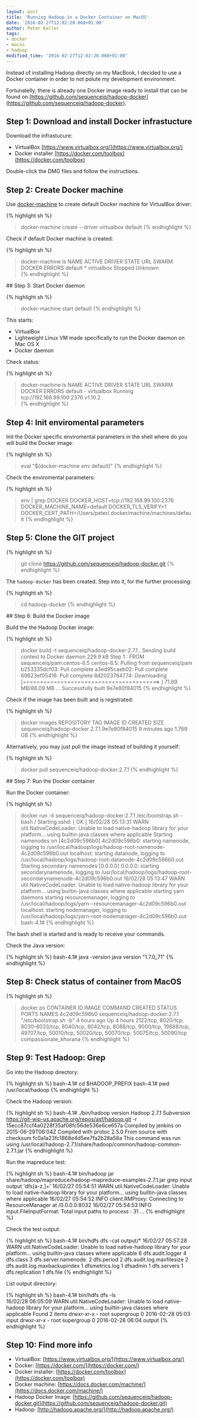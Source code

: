 ```yaml
---
layout: post
title: 'Running Hadoop in a Docker Container on MacOS'
date: '2016-02-27T12:02:20.068+01:00'
author: Peter Keller
tags:
- docker
- macos
- hadoop
modified_time: '2016-02-27T12:02:20.068+01:00'
---
```


Instead of installing Hadoop directly on my MacBook, I decided to use a Docker
container in order to not polute my development environment. 

Fortunatelly, there is already one Docker image ready to install that can be found
on [https://github.com/sequenceiq/hadoop-docker](https://github.com/sequenceiq/hadoop-docker).


## Step 1: Download and install Docker infrastucture

Download the infrastucure:

- VirtualBox [https://www.virtualbox.org/](https://www.virtualbox.org/)
- Docker installer [https://docker.com/toolbox](https://docker.com/toolbox)

Double-click the DMG files and follow the instructions.


## Step 2: Create Docker machine
 
Use [docker-machine](https://docs.docker.com/machine/) to create default Docker machine for VirtualBox driver:

{% highlight sh %}
> docker-machine create --driver virtualbox default
{% endhighlight %}

Check if default Docker machine is created:

{% highlight sh %}
> docker-machine ls 
NAME      ACTIVE   DRIVER       STATE     URL   SWARM   DOCKER    ERRORS
default   *        virtualbox   Stopped                 Unknown   
{% endhighlight %}


## Step 3: Start Docker daemon

{% highlight sh %}
> docker-machine start default 
{% endhighlight %}

This starts:

- VirtualBox
- Lightweight Linux VM made specifically to run the Docker daemon on Mac OS X
- Docker daemon

Check status:

{% highlight sh %}
> docker-machine ls
NAME      ACTIVE   DRIVER       STATE     URL                         SWARM   DOCKER    ERRORS
default   -        virtualbox   Running   tcp://192.168.99.100:2376           v1.10.2   
{% endhighlight %}


## Step 4: Init enviromental parameters

Init the Docker specific enviromental parameters in the shell where do you will build the Docker image:

{% highlight sh %}
> eval "$(docker-machine env default)"
{% endhighlight %}

Check the enviromental parameters:

{% highlight sh %}
> env | grep DOCKER
DOCKER_HOST=tcp://192.168.99.100:2376
DOCKER_MACHINE_NAME=default
DOCKER_TLS_VERIFY=1
DOCKER_CERT_PATH=/Users/peter/.docker/machine/machines/default
{% endhighlight %}


## Step 5: Clone the GIT project

{% highlight sh %}
> git clone https://github.com/sequenceiq/hadoop-docker.git
{% endhighlight %}

The `hadoop-docker` has been created. Step into it, for the further processing:

{% highlight sh %}
> cd hadoop-docker
{% endhighlight %}


## Step 6: Build the Docker image

Build the the Hadoop Docker image:

{% highlight sh %}
> docker build  -t sequenceiq/hadoop-docker:2.7.1 .
Sending build context to Docker daemon 229.9 kB
Step 1 : FROM sequenceiq/pam:centos-6.5
centos-6.5: Pulling from sequenceiq/pam
b253335dcf03: Pull complete 
a3ed95caeb02: Pull complete 
69623ef05416: Pull complete 
8d2023764774: Downloading [========================================>          ] 71.89 MB/88.09 MB
...
Successfully built 9e7e80f84015
{% endhighlight %}

Check if the image has been built and is registrated:

{% highlight sh %}
> docker images
REPOSITORY                 TAG                 IMAGE ID            CREATED             SIZE
sequenceiq/hadoop-docker   2.7.1               9e7e80f84015        9 minutes ago       1.769 GB
{% endhighlight %}

Alternatively, you may just pull the image instead of building it yourself:

{% highlight sh %}
> docker pull sequenceiq/hadoop-docker:2.7.1
{% endhighlight %}


## Step 7: Run the Docker container

Run the Docker container:

{% highlight sh %}
> docker run -it sequenceiq/hadoop-docker:2.7.1 /etc/bootstrap.sh -bash
/
Starting sshd:                                             [  OK  ]
16/02/28 05:13:31 WARN util.NativeCodeLoader: Unable to load native-hadoop library for your platform... using builtin-java classes where applicable
Starting namenodes on [4c2d09c596b0]
4c2d09c596b0: starting namenode, logging to /usr/local/hadoop/logs/hadoop-root-namenode-4c2d09c596b0.out
localhost: starting datanode, logging to /usr/local/hadoop/logs/hadoop-root-datanode-4c2d09c596b0.out
Starting secondary namenodes [0.0.0.0]
0.0.0.0: starting secondarynamenode, logging to /usr/local/hadoop/logs/hadoop-root-secondarynamenode-4c2d09c596b0.out
16/02/28 05:13:47 WARN util.NativeCodeLoader: Unable to load native-hadoop library for your platform... using builtin-java classes where applicable
starting yarn daemons
starting resourcemanager, logging to /usr/local/hadoop/logs/yarn--resourcemanager-4c2d09c596b0.out
localhost: starting nodemanager, logging to /usr/local/hadoop/logs/yarn-root-nodemanager-4c2d09c596b0.out
bash-4.1# 
{% endhighlight %}

The bash shell is started and is ready to receive your commands.

Check the Java version:

{% highlight sh %}
bash-4.1# java -version
java version "1.7.0_71"
{% endhighlight %}

## Step 8: Check status of container from MacOS

{% highlight sh %}
> docker ps
CONTAINER ID        IMAGE                            COMMAND                  CREATED             STATUS              PORTS                                                                                                                                                    NAMES
4c2d09c596b0        sequenceiq/hadoop-docker:2.7.1   "/etc/bootstrap.sh -b"   4 hours ago         Up 4 hours          2122/tcp, 8020/tcp, 8030-8033/tcp, 8040/tcp, 8042/tcp, 8088/tcp, 9000/tcp, 19888/tcp, 49707/tcp, 50010/tcp, 50020/tcp, 50070/tcp, 50075/tcp, 50090/tcp   compassionate_khorana
{% endhighlight %}


## Step 9: Test Hadoop: Grep

Go into the Hadoop directory:

{% highlight sh %}
bash-4.1# cd $HADOOP_PREFIX
bash-4.1# pwd
/usr/local/hadoop
{% endhighlight %}

Check the Hadoop version:

{% highlight sh %}
bash-4.1# ./bin/hadoop version
Hadoop 2.7.1
Subversion https://git-wip-us.apache.org/repos/asf/hadoop.git -r 15ecc87ccf4a0228f35af08fc56de536e6ce657a
Compiled by jenkins on 2015-06-29T06:04Z
Compiled with protoc 2.5.0
From source with checksum fc0a1a23fc1868e4d5ee7fa2b28a58a
This command was run using /usr/local/hadoop-2.7.1/share/hadoop/common/hadoop-common-2.7.1.jar
{% endhighlight %}

Run the mapreduce test:

{% highlight sh %}
bash-4.1# bin/hadoop jar share/hadoop/mapreduce/hadoop-mapreduce-examples-2.7.1.jar grep input output 'dfs[a-z.]+'
16/02/27 05:54:51 WARN util.NativeCodeLoader: Unable to load native-hadoop library for your platform... using builtin-java classes where applicable
16/02/27 05:54:52 INFO client.RMProxy: Connecting to ResourceManager at /0.0.0.0:8032
16/02/27 05:54:53 INFO input.FileInputFormat: Total input paths to process : 31
...
{% endhighlight %}

Check the test output:

{% highlight sh %}
bash-4.1# bin/hdfs dfs -cat output/*
16/02/27 05:57:28 WARN util.NativeCodeLoader: Unable to load native-hadoop library for your platform... using builtin-java classes where applicable
6	dfs.audit.logger
4	dfs.class
3	dfs.server.namenode.
2	dfs.period
2	dfs.audit.log.maxfilesize
2	dfs.audit.log.maxbackupindex
1	dfsmetrics.log
1	dfsadmin
1	dfs.servers
1	dfs.replication
1	dfs.file
{% endhighlight %}

List output directory:

{% highlight sh %}
bash-4.1# bin/hdfs dfs -ls         
16/02/28 06:05:09 WARN util.NativeCodeLoader: Unable to load native-hadoop library for your platform... using builtin-java classes where applicable
Found 2 items
drwxr-xr-x   - root supergroup          0 2016-02-28 05:03 input
drwxr-xr-x   - root supergroup          0 2016-02-28 06:04 output
{% endhighlight %}

## Step 10: Find more info

- VirtualBox: [https://www.virtualbox.org/](https://www.virtualbox.org/)
- Docker: [https://docker.com/](https://docker.com/)
- Docker installer: [https://docker.com/toolbox](https://docker.com/toolbox)
- Docker machine: [https://docs.docker.com/machine/](https://docs.docker.com/machine/)
- Hadoop Docker Image: [https://github.com/sequenceiq/hadoop-docker.git](https://github.com/sequenceiq/hadoop-docker.git)
- Hadoop: [http://hadoop.apache.org/](http://hadoop.apache.org/) 
